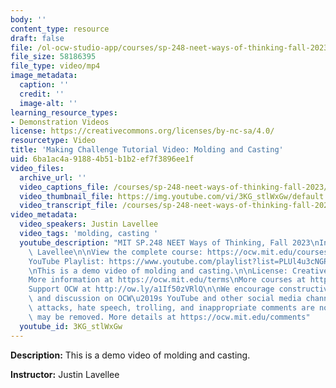 ```yaml
---
body: ''
content_type: resource
draft: false
file: /ol-ocw-studio-app/courses/sp-248-neet-ways-of-thinking-fall-2023/sp248-molding-and-casting_360p_16_9.mp4
file_size: 58186395
file_type: video/mp4
image_metadata:
  caption: ''
  credit: ''
  image-alt: ''
learning_resource_types:
- Demonstration Videos
license: https://creativecommons.org/licenses/by-nc-sa/4.0/
resourcetype: Video
title: 'Making Challenge Tutorial Video: Molding and Casting'
uid: 6ba1ac4a-9188-4b51-b1b2-ef7f3896ee1f
video_files:
  archive_url: ''
  video_captions_file: /courses/sp-248-neet-ways-of-thinking-fall-2023/1giHbPQ__mOVASLSSEZxVKp337u7RhECd_transcript.webvtt
  video_thumbnail_file: https://img.youtube.com/vi/3KG_stlWxGw/default.jpg
  video_transcript_file: /courses/sp-248-neet-ways-of-thinking-fall-2023/1giHbPQ__mOVASLSSEZxVKp337u7RhECd_transcript.pdf
video_metadata:
  video_speakers: Justin Lavellee
  video_tags: 'molding, casting '
  youtube_description: "MIT SP.248 NEET Ways of Thinking, Fall 2023\nInstructor: Justin\
    \ Lavellee\n\nView the complete course: https://ocw.mit.edu/courses/sp-248-neet-ways-of-thinking-fall-2023\n\
    YouTube Playlist: https://www.youtube.com/playlist?list=PLUl4u3cNGP632sNhilFWDK_ZFoulP5SXO\n\
    \nThis is a demo video of molding and casting.\n\nLicense: Creative Commons BY-NC-SA\n\
    More information at https://ocw.mit.edu/terms\nMore courses at https://ocw.mit.edu\n\
    Support OCW at http://ow.ly/a1If50zVRlQ\n\nWe encourage constructive comments\
    \ and discussion on OCW\u2019s YouTube and other social media channels. Personal\
    \ attacks, hate speech, trolling, and inappropriate comments are not allowed and\
    \ may be removed. More details at https://ocw.mit.edu/comments"
  youtube_id: 3KG_stlWxGw
---
```

**Description:** This is a demo video of molding and casting.

**Instructor:** Justin Lavellee